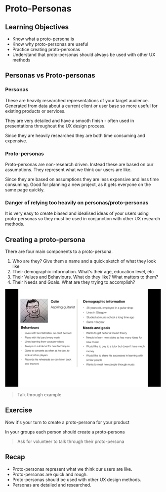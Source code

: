 # Proto-Personas

## Learning Objectives

* Know what a proto-persona is
* Know why proto-personas are useful
* Practice creating proto-personas
* Understand that proto-personas should always be used with other UX methods

## Personas vs Proto-personas

### Personas

These are heavily researched representations of your target audience. Generated from data about a current client or user base so more useful for existing products or services.

They are very detailed and have a smooth finish - often used in presentations throughout the UX design process. 

Since they are heavily researched they are both time consuming and expensive.


### Proto-personas

Proto-personas are non-research driven. Instead these are based on our assumptions. They represent what we think our users are like.

Since they are based on assumptions they are less expensive and less time consuming. Good for planning a new project, as it gets everyone on the same page quickly.

### Danger of relying too heavily on personas/proto-personas

It is very easy to create biased and idealised ideas of your users using proto-personas so they must be used in conjunction with other UX research methods.

## Creating a proto-persona

There are four main components to a proto-persona.

1. Who are they? Give them a name and a quick sketch of what they look like
2. Their demographic information. What's their age, education level, etc
3. Their Values and Behaviours. What do they like? What matters to them?
4. Their Needs and Goals. What are they trying to accomplish?

![proto-persona example](images/proto-persona.png)

> Talk through example

## Exercise

Now it's your turn to create a proto-persona for your product

In your groups each person should create a proto-persona

> Ask for volunteer to talk through their proto-persona

## Recap

* Proto-personas represent what we think our users are like.
* Proto-personas are quick and rough.
* Proto-personas should be used with other UX design methods.
* Personas are detailed and researched.


